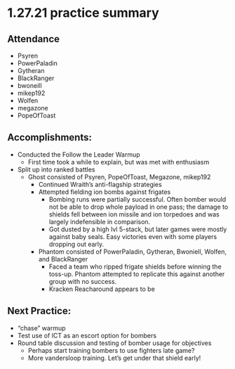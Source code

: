 # 1.27.21 practice summary

## Attendance
* Psyren
* PowerPaladin
* Gytheran
* BlackRanger
* bwoneill
* mikep192
* Wolfen
* megazone
* PopeOfToast

## Accomplishments:
* Conducted the Follow the Leader Warmup
  * First time took a while to explain, but was met with enthusiasm
* Split up into ranked battles
  * Ghost consisted of Psyren, PopeOfToast, Megazone, mikep192
    * Continued Wraith’s anti-flagship strategies
    * Attempted fielding ion bombs against frigates
      * Bombing runs were partially successful. Often bomber would not be able to drop whole payload in one pass; the damage to shields fell between ion missile and ion torpedoes and was largely indefensible in comparison.
      * Got dusted by a high lvl 5-stack, but later games were mostly against baby seals. Easy victories even with some players dropping out early.
    * Phantom consisted of PowerPaladin, Gytheran, Bwoniell, Wolfen, and BlackRanger
      * Faced a team who ripped frigate shields before winning the toss-up. Phantom attempted to replicate this against another group with no success.
      * Kracken Reacharound appears to be 

## Next Practice:
* “chase” warmup
* Test use of ICT as an escort option for bombers
* Round table discussion and testing of bomber usage for objectives
  * Perhaps start training bombers to use fighters late game?
  * More vandersloop training. Let’s get under that shield early!
